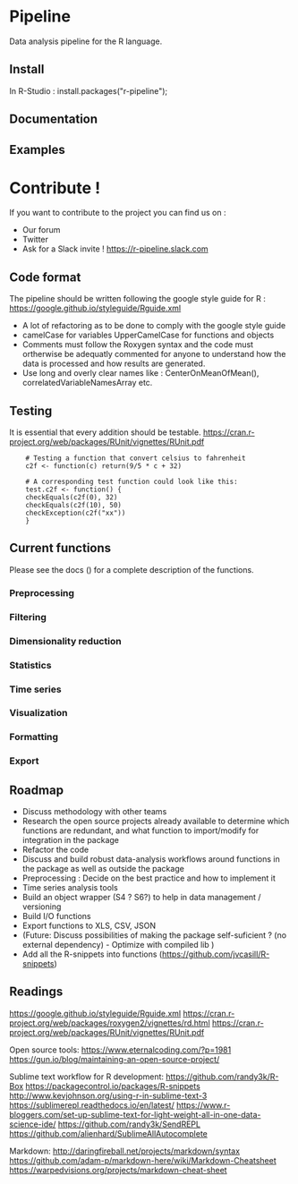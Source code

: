 # Pipeline

Data analysis pipeline for the R language.

## Install

In R-Studio : 
install.packages("r-pipeline");

## Documentation

## Examples

# Contribute !
If you want to contribute to the project you can find us on :
* Our forum 
* Twitter
* Ask for a Slack invite ! https://r-pipeline.slack.com


## Code format 
The pipeline should be written following the google style guide for R : https://google.github.io/styleguide/Rguide.xml

* A lot of refactoring as to be done to comply with the google style guide 
* camelCase for variables UpperCamelCase for functions and objects 
* Comments must follow the Roxygen syntax and the code must ortherwise be adequatly commented for anyone to understand how the data is processed and how results are generated. 
* Use long and overly clear names like : CenterOnMeanOfMean(), correlatedVariableNamesArray etc.
 
## Testing
It is essential that every addition should be testable. 
https://cran.r-project.org/web/packages/RUnit/vignettes/RUnit.pdf

```
    # Testing a function that convert celsius to fahrenheit
	c2f <- function(c) return(9/5 * c + 32)

    # A corresponding test function could look like this:
	test.c2f <- function() {
	checkEquals(c2f(0), 32)
	checkEquals(c2f(10), 50)
	checkException(c2f("xx"))
	}
```

## Current functions 
Please see the docs () for a complete description of the functions. 
### Preprocessing
### Filtering
### Dimensionality reduction
### Statistics
### Time series 
### Visualization
### Formatting 
### Export


## Roadmap 
* Discuss methodology with other teams
* Research the open source projects already available to determine which functions are redundant, and what function to import/modify for integration in the package
* Refactor the code 
* Discuss and build robust data-analysis workflows around functions in the package as well as outside the package 
* Preprocessing : Decide on the best practice and how to implement it 
* Time series analysis tools 
* Build an object wrapper (S4 ? S6?) to help in data management / versioning 
* Build I/O functions
* Export functions to XLS, CSV, JSON 
* (Future: Discuss possibilities of making the package self-suficient ?  (no external dependency) - Optimize with compiled lib )
* Add all the R-snippets into functions (https://github.com/jvcasill/R-snippets) 

  

## Readings
https://google.github.io/styleguide/Rguide.xml
https://cran.r-project.org/web/packages/roxygen2/vignettes/rd.html
https://cran.r-project.org/web/packages/RUnit/vignettes/RUnit.pdf

Open source tools: 
https://www.eternalcoding.com/?p=1981
https://gun.io/blog/maintaining-an-open-source-project/

Sublime text workflow for R development: 
https://github.com/randy3k/R-Box
https://packagecontrol.io/packages/R-snippets
http://www.kevjohnson.org/using-r-in-sublime-text-3
https://sublimerepl.readthedocs.io/en/latest/
https://www.r-bloggers.com/set-up-sublime-text-for-light-weight-all-in-one-data-science-ide/
https://github.com/randy3k/SendREPL
https://github.com/alienhard/SublimeAllAutocomplete

Markdown:
http://daringfireball.net/projects/markdown/syntax
https://github.com/adam-p/markdown-here/wiki/Markdown-Cheatsheet
https://warpedvisions.org/projects/markdown-cheat-sheet
